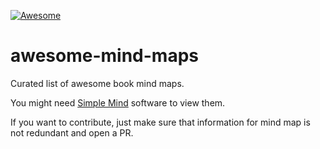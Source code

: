 [![Awesome](https://cdn.rawgit.com/sindresorhus/awesome/d7305f38d29fed78fa85652e3a63e154dd8e8829/media/badge.svg)](https://github.com/sindresorhus/awesome)

# awesome-mind-maps

Curated list of awesome book mind maps.

You might need [Simple Mind](http://www.simpleapps.eu/simplemind/desktop) software to view them.

If you want to contribute, just make sure that information for mind map is not redundant and open a PR.
